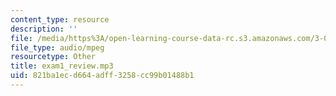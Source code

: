 ```yaml
---
content_type: resource
description: ''
file: /media/https%3A/open-learning-course-data-rc.s3.amazonaws.com/3-052-nanomechanics-of-materials-and-biomaterials-spring-2007/821ba1ecd664adff3258cc99b01488b1_exam1_review.mp3
file_type: audio/mpeg
resourcetype: Other
title: exam1_review.mp3
uid: 821ba1ec-d664-adff-3258-cc99b01488b1
---
```

